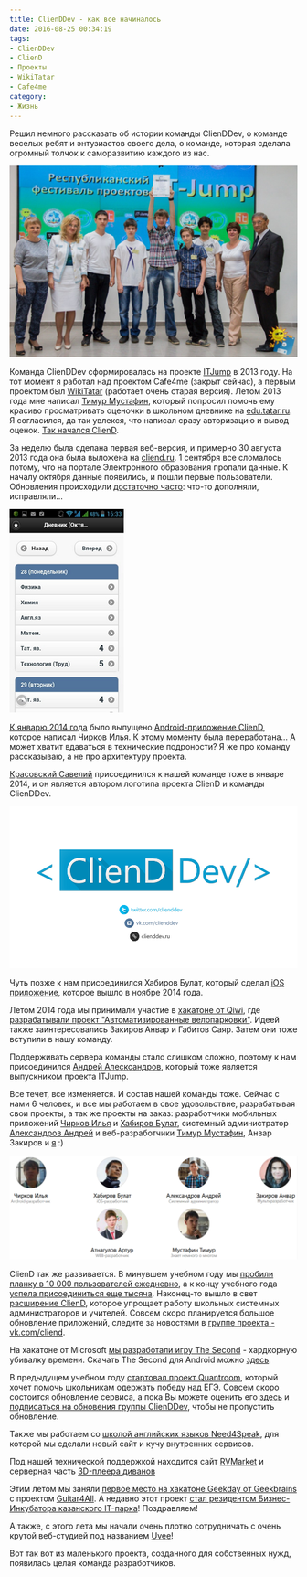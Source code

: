 ```yaml
---
title: ClienDDev - как все начиналось
date: 2016-08-25 00:34:19
tags:
- ClienDDev
- ClienD
- Проекты
- WikiTatar
- Cafe4me
category:
- Жизнь
---
```


Решил немного рассказать об истории команды ClienDDev, о команде веселых ребят и энтузиастов своего дела, о команде, которая сделала огромный толчок к саморазвитию каждого из нас.

<!-- more -->

![](/content/2016/08/clienddev/itjump.jpg)

Команда ClienDDev сформировалась на проекте [ITJump](http://itjump.ru) в 2013 году. На тот момент я работал над проектом Cafe4me (закрыт сейчас), а первым проектом был [WikiTatar](http://wikitatar.ru) (работает очень старая версия). Летом 2013 года мне написал [Тимур Мустафин](http://timur.clienddev.ru), который попросил помочь ему красиво просматривать оценочки в школьном дневнике на [edu.tatar.ru](http://edu.tatar.ru). Я согласился, да так увлекся, что написал сразу авторизацию и вывод оценок. [Так начался ClienD](https://vk.com/wall-57640526_55).

За неделю была сделана первая веб-версия, и примерно 30 августа 2013 года она была выложена на [cliend.ru](http://cliend.ru). 1 сентября все сломалось потому, что на портале Электронного образования пропали данные. К началу октября данные появились, и пошли первые пользователи. 
Обновления происходили [достаточно часто](https://vk.com/wall-57640526_62): что-то дополняли, исправляли...

![](/content/2016/08/clienddev/cliend_v1.jpg)

[К январю 2014 года](https://vk.com/wall-57640526_98) было выпущено [Android-приложение ClienD](http://android.cliend.ru), которое написал Чирков Илья. К этому моменту была переработана... А может хватит вдаваться в технические подроности? Я же про команду рассказываю, а не про архитектуру проекта.

[Красовский Савелий](https://krasovsky.me/) присоединился к нашей команде тоже в январе 2014, и он является автором логотипа проекта ClienD и команды ClienDDev. 

[![](/content/2016/08/clienddev/clienddev.png)](http://clienddev.ru)

Чуть позже к нам присоединился Хабиров Булат, который сделал [iOS приложение](http://ios.cliend.ru), которое вышло в ноябре 2014 года. 

Летом 2014 года мы принимали участие в [хакатоне от Qiwi](http://atnartur.ru/posts/2014/php-qiwi/), где [разрабатывали проект "Автоматизированные велопарковки"](https://vk.com/wall-71801221_10). Идеей также заинтересовались Закиров Анвар и Габитов Саяр. Затем они тоже вступили в нашу команду.

Поддерживать сервера команды стало слишком сложно, поэтому к нам присоединился [Андрей Алесксандров](http://postgred.gitlab.io/), который тоже является выпускником проекта ITJump. 

Все течет, все изменяется. И состав нашей команды тоже. Сейчас с нами 6 человек, и все мы работаем в свое удовольствие, разрабатывая свои проекты, а так же проекты на заказ: разработчики мобильных приложений [Чирков Илья](https://vk.com/findviewbyid) и [Хабиров Булат](https://vk.com/khabiroff_b), системный администратор [Александров Андрей](http://postgred.gitlab.io/) и веб-разработчики [Тимур Мустафин](http://timur.clienddev.ru), Анвар Закиров и [я](http://i.atnartur.ru) :) 

![](/content/2016/08/clienddev/team.png)

ClienD так же развивается. В минувшем учебном году мы [пробили планку в 10 000 пользователей ежедневно](https://vk.com/wall-57640526_311), а к концу учебного года [успела присоединиться еще тысяча](https://vk.com/wall-57640526_316). Наконец-то вышло в свет [расширение ClienD](http://ext.cliend.ru), которое упрощает работу школьных системных администраторов и учителей. Совсем скоро планируется большое обновление приложений, следите за новостями в [группе проекта - vk.com/cliend](http://vk.com/cliend). 

На хакатоне от Microsoft [мы разработали игру The Second](https://vk.com/wall-71801221_52) - хардкорную убивалку времени. Скачать The Second для Android можно [здесь](https://play.google.com/store/apps/details?id=ru.clienddev.thesecond).

В предыдущем учебном году [стартовал проект Quantroom](https://vk.com/wall-71801221_137), который хочет помочь школьникам одержать победу над ЕГЭ. Совсем скоро состоится обновление сервиса, а пока Вы можете оценить его [здесь](http://quantroom.ru/) и [подписаться на обновения группы ClienDDev](http://vk.com/clienddev), чтобы не пропустить обновление.

Также мы работаем со [школой английских языков Need4Speak](http://need4speak.com), для которой мы сделали новый сайт и кучу внутренних сервисов. 

Под нашей технической поддержкой находится сайт [RVMarket](http://rvmarket.ru) и серверная часть [3D-плеера диванов](https://divany.rvmarket.ru/divan/2788)

Этим летом мы заняли [первое место на хакатоне Geekday от Geekbrains](https://vk.com/wall-71801221_139) с проектом [Guitar4All](http://guitar4all.ru). А недавно этот проект [стал резидентом Бизнес-Инкубатора казанского IT-парка](http://itpark-kazan.ru/ru/node/2764)! Поздравляем!

А также, с этого лета мы начали очень плотно сотрудничать с очень крутой веб-студией под названием [Uvee](http://uvee.ru)!

Вот так вот из маленького проекта, созданного для собственных нужд, появилась целая команда разработчиков.  

